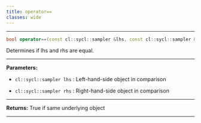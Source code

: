 ```yaml
---
title: operator==
classes: wide
---
```



---

```cpp
bool operator==(const cl::sycl::sampler &lhs, const cl::sycl::sampler &rhs)
```


Determines if lhs and rhs are equal. 


---
**Parameters:**

 - `cl::sycl::sampler lhs`
: Left-hand-side object in comparison 

 - `cl::sycl::sampler rhs`
: Right-hand-side object in comparison 


---
**Returns:** True if same underlying object 

---
